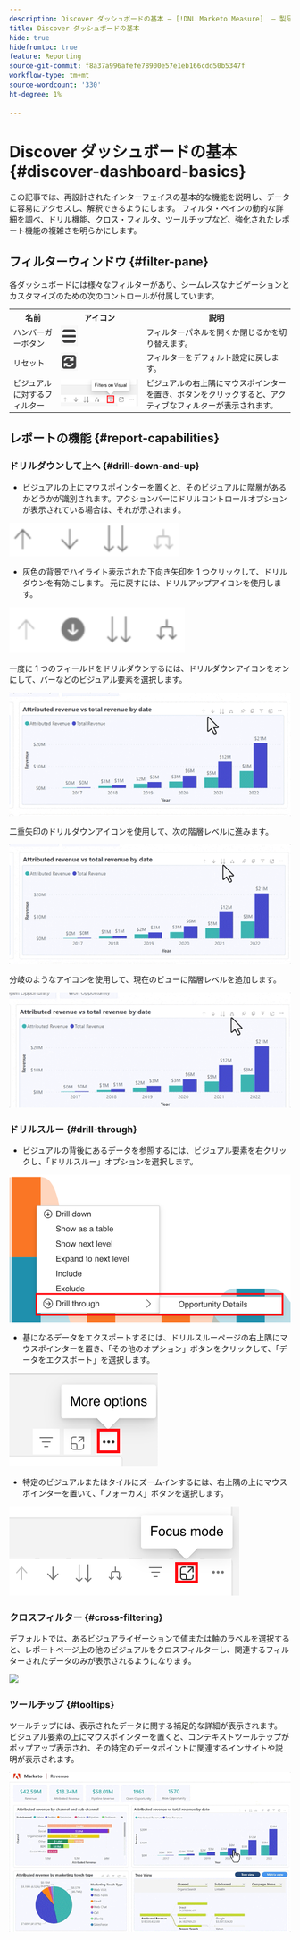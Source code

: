 ```yaml
---
description: Discover ダッシュボードの基本 — [!DNL Marketo Measure]  — 製品
title: Discover ダッシュボードの基本
hide: true
hidefromtoc: true
feature: Reporting
source-git-commit: f8a37a996afefe78900e57e1eb166cdd50b5347f
workflow-type: tm+mt
source-wordcount: '330'
ht-degree: 1%

---
```


# Discover ダッシュボードの基本 {#discover-dashboard-basics}

この記事では、再設計されたインターフェイスの基本的な機能を説明し、データに容易にアクセスし、解釈できるようにします。 フィルタ・ペインの動的な詳細を調べ、ドリル機能、クロス・フィルタ、ツールチップなど、強化されたレポート機能の複雑さを明らかにします。

## フィルターウィンドウ {#filter-pane}

各ダッシュボードには様々なフィルターがあり、シームレスなナビゲーションとカスタマイズのための次のコントロールが付属しています。

<table style="table-layout:auto"> 
 <tbody> 
  <tr> 
   <th>名前</th> 
   <th>アイコン</th>
   <th>説明</th>
  </tr> 
  <tr> 
   <td>ハンバーガーボタン</td> 
   <td><img src="assets/discover-dashboard-basics-1.png"></td>
   <td>フィルターパネルを開くか閉じるかを切り替えます。</td>
  </tr>
  <tr> 
   <td>リセット</td> 
   <td><img src="assets/discover-dashboard-basics-2.png"></td>
   <td>フィルターをデフォルト設定に戻します。</td>
  </tr>
   <tr> 
   <td>ビジュアルに対するフィルター</td> 
   <td><img src="assets/discover-dashboard-basics-3.png"></td>
   <td>ビジュアルの右上隅にマウスポインターを置き、ボタンをクリックすると、アクティブなフィルターが表示されます。</td>
  </tr>
 </tbody> 
</table>

## レポートの機能 {#report-capabilities}

### ドリルダウンして上へ {#drill-down-and-up}

* ビジュアルの上にマウスポインターを置くと、そのビジュアルに階層があるかどうかが識別されます。アクションバーにドリルコントロールオプションが表示されている場合は、それが示されます。

![](assets/discover-dashboard-basics-4.png)

* 灰色の背景でハイライト表示された下向き矢印を 1 つクリックして、ドリルダウンを有効にします。 元に戻すには、ドリルアップアイコンを使用します。

![](assets/discover-dashboard-basics-5.png)

一度に 1 つのフィールドをドリルダウンするには、ドリルダウンアイコンをオンにして、バーなどのビジュアル要素を選択します。

![](assets/discover-dashboard-basics-6.gif)

二重矢印のドリルダウンアイコンを使用して、次の階層レベルに進みます。

![](assets/discover-dashboard-basics-7.gif)

分岐のようなアイコンを使用して、現在のビューに階層レベルを追加します。

![](assets/discover-dashboard-basics-8.gif)

### ドリルスルー {#drill-through}

* ビジュアルの背後にあるデータを参照するには、ビジュアル要素を右クリックし、「ドリルスルー」オプションを選択します。

![](assets/discover-dashboard-basics-9.png)

* 基になるデータをエクスポートするには、ドリルスルーページの右上隅にマウスポインターを置き、「その他のオプション」ボタンをクリックして、「データをエクスポート」を選択します。

![](assets/discover-dashboard-basics-10.png)

* 特定のビジュアルまたはタイルにズームインするには、右上隅の上にマウスポインターを置いて、「フォーカス」ボタンを選択します。

![](assets/discover-dashboard-basics-11.png)

### クロスフィルター {#cross-filtering}

デフォルトでは、あるビジュアライゼーションで値または軸のラベルを選択すると、レポートページ上の他のビジュアルをクロスフィルターし、関連するフィルターされたデータのみが表示されるようになります。

![](assets/discover-dashboard-basics-12.gif)

### ツールチップ {#tooltips}

ツールチップには、表示されたデータに関する補足的な詳細が表示されます。 ビジュアル要素の上にマウスポインターを置くと、コンテキストツールチップがポップアップ表示され、その特定のデータポイントに関連するインサイトや説明が表示されます。

![](assets/discover-dashboard-basics-13.gif)
